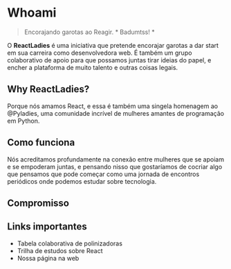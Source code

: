 # Whoami

> Encorajando garotas ao Reagir. * Badumtss! *

O **ReactLadies** é uma iniciativa que pretende encorajar garotas a dar start em sua carreira como desenvolvedora web. É também um grupo colaborativo de apoio para que possamos juntas tirar ideias do papel, e encher a plataforma de muito talento e outras coisas legais.

## Why ReactLadies?

Porque nós amamos React, e essa é também uma singela homenagem ao @Pyladies, uma comunidade incrível de mulheres amantes de programação em Python.

## Como funciona

Nós acreditamos profundamente na conexão entre mulheres que se apoiam e se empoderam juntas, e pensando nisso que gostaríamos de cocriar algo que pensamos que pode começar como uma jornada de encontros periódicos onde podemos estudar sobre tecnologia.

## Compromisso

## Links importantes

* Tabela colaborativa de polinizadoras
* Trilha de estudos sobre React
* Nossa página na web
